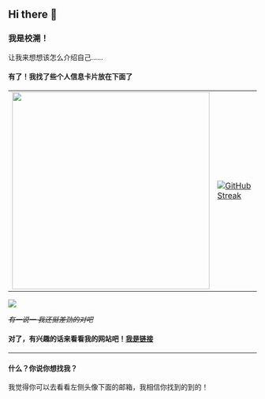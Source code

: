 ## Hi there 👋

### 我是校溯！
让我来想想该怎么介绍自己……

#### 有了！我找了些个人信息卡片放在下面了

<table>
  <tr>
    <td>
      <img align="center" width="400" src="https://github-readme-stats.vercel.app/api?username=xiaosuyyds&theme=transparent&include_all_commits=true&show_icons=true&hide_border=true" />
    </td>
    <td>
      <a href="https://git.io/streak-stats"><img src="https://streak-stats.demolab.com?user=xiaosuyyds" alt="GitHub Streak" /></a>
    </td>
  </tr>
</table>
<img src="https://github-readme-activity-graph.vercel.app/graph?username=xiaosuyyds&theme=github-compact&hide_border=true&area=true" />

~~*有一说一 我还挺差劲的对吧*~~

#### 对了，有兴趣的话来看看我的网站吧！[我是链接](https://xiaosu.icu)

---

#### 什么？你说你想找我？
我觉得你可以去看看左侧头像下面的邮箱，我相信你找到的到的！
